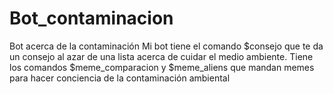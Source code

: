 # Bot_contaminacion
Bot acerca de la contaminación
Mi bot tiene el comando $consejo que te da un consejo al azar de una lista acerca de cuidar el medio ambiente.
Tiene los comandos $meme_comparacion y $meme_aliens que mandan memes para hacer conciencia de la contaminación ambiental
